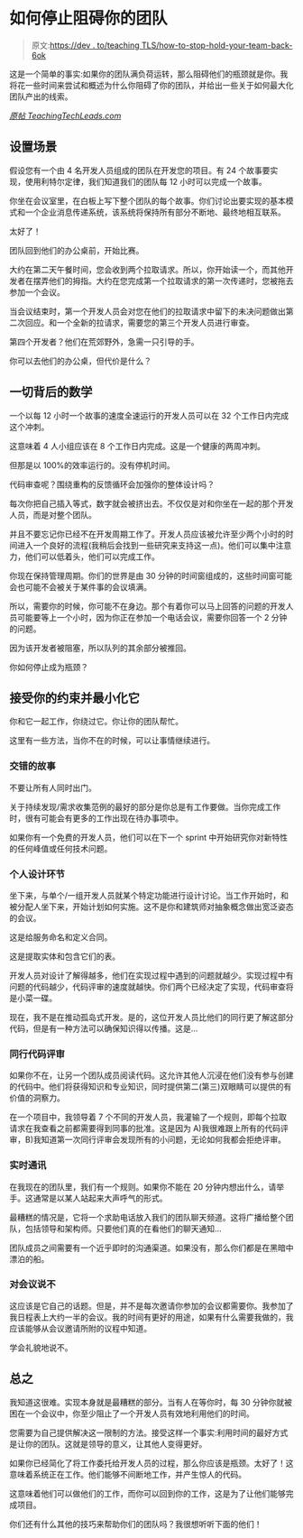 # 如何停止阻碍你的团队

> 原文:[https://dev . to/teaching TLS/how-to-stop-hold-your-team-back-6ok](https://dev.to/teachingtls/how-to-stop-holding-your-team-back-6ok)

这是一个简单的事实:如果你的团队满负荷运转，那么阻碍他们的瓶颈就是你。我将花一些时间来尝试和概述为什么你阻碍了你的团队，并给出一些关于如何最大化团队产出的线索。

*[原帖 TeachingTechLeads.com](https://teachingtechleads.com/how-to-stop-holding-your-team-back/)*

## [](#setting-up-the-scenario)设置场景

假设您有一个由 4 名开发人员组成的团队在开发您的项目。有 24 个故事要实现，使用利特尔定律，我们知道我们的团队每 12 小时可以完成一个故事。

你坐在会议室里，在白板上写下整个团队的每个故事。你们讨论出要实现的基本模式和一个企业消息传递系统，该系统将保持所有部分不断地、最终地相互联系。

太好了！

团队回到他们的办公桌前，开始比赛。

大约在第二天午餐时间，您会收到两个拉取请求。所以，你开始读一个，而其他开发者在摆弄他们的拇指。大约在您完成第一个拉取请求的第一次传递时，您被拖去参加一个会议。

当会议结束时，第一个开发人员会对您在他们的拉取请求中留下的未决问题做出第二次回应。和一个全新的拉请求，需要您的第三个开发人员进行审查。

第四个开发者？他们在荒郊野外，急需一只引导的手。

你可以去他们的办公桌，但代价是什么？

## [](#the-math-behind-it-all)一切背后的数学

一个以每 12 小时一个故事的速度全速运行的开发人员可以在 32 个工作日内完成这个冲刺。

这意味着 4 人小组应该在 8 个工作日内完成。这是一个健康的两周冲刺。

但那是以 100%的效率运行的。没有停机时间。

代码审查呢？围绕重构的反馈循环会加强你的整体设计吗？

每次你把自己插入等式，数字就会被挤出去。不仅仅是对和你坐在一起的那个开发人员，而是对整个团队。

并且不要忘记你已经不在开发周期工作了。开发人员应该被允许至少两个小时的时间进入一个良好的流程(我稍后会找到一些研究来支持这一点)。他们可以集中注意力，他们可以低着头，他们可以完成工作。

你现在保持管理周期。你们的世界是由 30 分钟的时间窗组成的，这些时间窗可能会也可能不会被关于某件事的会议填满。

所以，需要你的时候，你可能不在身边。那个有着你可以马上回答的问题的开发人员可能要等上一个小时，因为你正在参加一个电话会议，需要你回答一个 2 分钟的问题。

因为该开发者被阻塞，所以队列的其余部分被推回。

你如何停止成为瓶颈？

## 接受你的约束并最小化它

你和它一起工作，你绕过它。你让你的团队帮忙。

这里有一些方法，当你不在的时候，可以让事情继续进行。

### [](#staggered-stories)交错的故事

不要让所有人同时出门。

关于持续发现/需求收集范例的最好的部分是你总是有工作要做。当你完成工作时，很有可能会有更多的工作出现在待办事项中。

如果你有一个免费的开发人员，他们可以在下一个 sprint 中开始研究你对新特性的任何峰值或任何技术问题。

### [](#individual-design-sessions)个人设计环节

坐下来，与单个/一组开发人员就某个特定功能进行设计讨论。当工作开始时，和被分配人坐下来，开始计划如何实施。这不是你和建筑师对抽象概念做出宽泛姿态的会议。

这是给服务命名和定义合同。

这是提取实体和包含它们的表。

开发人员对设计了解得越多，他们在实现过程中遇到的问题就越少。实现过程中有问题的代码越少，代码评审的速度就越快。你们两个已经决定了实现，代码审查将是小菜一碟。

现在，我不是在推动孤岛式开发。是的，这位开发人员比他们的同行更了解这部分代码，但是有一种方法可以确保知识得以传播。这是…

### [](#peer-code-reviews)同行代码评审

如果你不在，让另一个团队成员阅读代码。这允许其他人沉浸在他们没有参与创建的代码中。他们将获得知识和专业知识，同时提供第二(第三)双眼睛可以提供的有价值的洞察力。

在一个项目中，我领导着 7 个不同的开发人员，我灌输了一个规则，即每个拉取请求在我查看之前都需要得到同事的批准。这是因为 A)我很难跟上所有的代码评审，B)我知道第一次同行评审会发现所有的小问题，无论如何我都会拒绝评审。

### [](#real-time-communications)实时通讯

在我现在的团队里，我们有一个规则。如果你不能在 20 分钟内想出什么，请举手。这通常是以某人站起来大声呼气的形式。

最糟糕的情况是，它将一个求助电话放入我们的团队聊天频道。这将广播给整个团队，包括领导和架构师。只要他们真的在看他们的聊天通知…

团队成员之间需要有一个近乎即时的沟通渠道。如果没有，那么你们都是在黑暗中漂泊的船。

### [](#say-no-to-meetings)对会议说不

这应该是它自己的话题。但是，并不是每次邀请你参加的会议都需要你。我参加了我日程表上大约一半的会议。我的时间有更好的用途，如果有什么需要我做的，我应该能够从会议邀请所附的议程中知道。

学会礼貌地说不。

## [](#in-conclusion)总之

我知道这很难。实现本身就是最糟糕的部分。当有人在等你时，每 30 分钟你就被困在一个会议中，你至少阻止了一个开发人员有效地利用他们的时间。

您需要为自己提供解决这一限制的方法。接受这样一个事实:利用时间的最好方式是让你的团队。这就是领导的意义，让其他人变得更好。

如果你已经简化了将工作委托给开发人员的过程，那么你应该是瓶颈。太好了！这意味着系统正在工作。他们能够不间断地工作，并产生惊人的代码。

这意味着他们可以做他们的工作，而你可以回到你的工作，这是为了让他们能够完成项目。

你们还有什么其他的技巧来帮助你们的团队吗？我很想听听下面的他们！